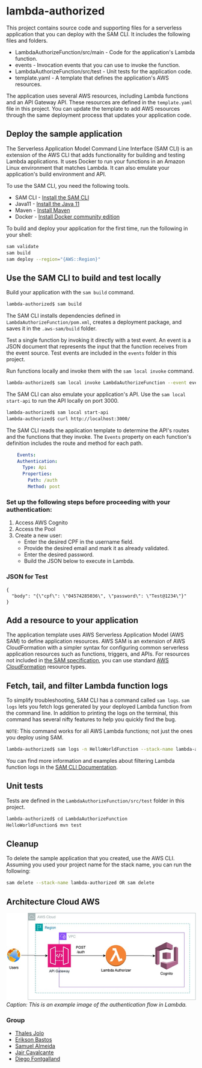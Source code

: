 # lambda-authorized

This project contains source code and supporting files for a serverless application that you can deploy with the SAM CLI. It includes the following files and folders.

- LambdaAuthorizeFunction/src/main - Code for the application's Lambda function.
- events - Invocation events that you can use to invoke the function.
- LambdaAuthorizeFunction/src/test - Unit tests for the application code. 
- template.yaml - A template that defines the application's AWS resources.

The application uses several AWS resources, including Lambda functions and an API Gateway API. These resources are defined in the `template.yaml` file in this project. You can update the template to add AWS resources through the same deployment process that updates your application code.

## Deploy the sample application

The Serverless Application Model Command Line Interface (SAM CLI) is an extension of the AWS CLI that adds functionality for building and testing Lambda applications. It uses Docker to run your functions in an Amazon Linux environment that matches Lambda. It can also emulate your application's build environment and API.

To use the SAM CLI, you need the following tools.

* SAM CLI - [Install the SAM CLI](https://docs.aws.amazon.com/serverless-application-model/latest/developerguide/serverless-sam-cli-install.html)
* Java11 - [Install the Java 11](https://docs.aws.amazon.com/corretto/latest/corretto-11-ug/downloads-list.html)
* Maven - [Install Maven](https://maven.apache.org/install.html)
* Docker - [Install Docker community edition](https://hub.docker.com/search/?type=edition&offering=community)

To build and deploy your application for the first time, run the following in your shell:

```bash
sam validate
sam build
sam deploy --region="{AWS::Region}"
```

## Use the SAM CLI to build and test locally

Build your application with the `sam build` command.

```bash
lambda-authorized$ sam build
```

The SAM CLI installs dependencies defined in `LambdaAuthorizeFunction/pom.xml`, creates a deployment package, and saves it in the `.aws-sam/build` folder.

Test a single function by invoking it directly with a test event. An event is a JSON document that represents the input that the function receives from the event source. Test events are included in the `events` folder in this project.

Run functions locally and invoke them with the `sam local invoke` command.

```bash
lambda-authorized$ sam local invoke LambdaAuthorizeFunction --event events/event.json
```

The SAM CLI can also emulate your application's API. Use the `sam local start-api` to run the API locally on port 3000.

```bash
lambda-authorized$ sam local start-api
lambda-authorized$ curl http://localhost:3000/
```

The SAM CLI reads the application template to determine the API's routes and the functions that they invoke. The `Events` property on each function's definition includes the route and method for each path.

```yaml
    Events:
    Authentication:
      Type: Api
      Properties:
        Path: /auth
        Method: post
```

### Set up the following steps before proceeding with your authentication: 

1) Access AWS Cognito
2) Access the Pool
3) Create a new user:
   - Enter the desired CPF in the username field.
   - Provide the desired email and mark it as already validated.
   - Enter the desired password.
   - Build the JSON below to execute in Lambda.

### JSON for Test
```
{
  "body": "{\"cpf\": \"04574285036\", \"password\": \"Test@1234\"}"
}
```

## Add a resource to your application
The application template uses AWS Serverless Application Model (AWS SAM) to define application resources. AWS SAM is an extension of AWS CloudFormation with a simpler syntax for configuring common serverless application resources such as functions, triggers, and APIs. For resources not included in [the SAM specification](https://github.com/awslabs/serverless-application-model/blob/master/versions/2016-10-31.md), you can use standard [AWS CloudFormation](https://docs.aws.amazon.com/AWSCloudFormation/latest/UserGuide/aws-template-resource-type-ref.html) resource types.

## Fetch, tail, and filter Lambda function logs

To simplify troubleshooting, SAM CLI has a command called `sam logs`. `sam logs` lets you fetch logs generated by your deployed Lambda function from the command line. In addition to printing the logs on the terminal, this command has several nifty features to help you quickly find the bug.

`NOTE`: This command works for all AWS Lambda functions; not just the ones you deploy using SAM.

```bash
lambda-authorized$ sam logs -n HelloWorldFunction --stack-name lambda-authorized --tail
```

You can find more information and examples about filtering Lambda function logs in the [SAM CLI Documentation](https://docs.aws.amazon.com/serverless-application-model/latest/developerguide/serverless-sam-cli-logging.html).

## Unit tests

Tests are defined in the `LambdaAuthorizeFunction/src/test` folder in this project.

```bash
lambda-authorized$ cd LambdaAuthorizeFunction
HelloWorldFunction$ mvn test
```

## Cleanup

To delete the sample application that you created, use the AWS CLI. Assuming you used your project name for the stack name, you can run the following:

```bash
sam delete --stack-name lambda-authorized OR sam delete
```

## Architecture Cloud AWS

![Texto alternativo](flow.jpeg)
*Caption: This is an example image of the authentication flow in Lambda.*

### Group
- [Thales Jolo](https://github.com/orgs/tech-challenge-team-fiap/people/thalesjolo)
- [Erikson Bastos](https://github.com/orgs/tech-challenge-team-fiap/people/EriksonB)
- [Samuel Almeida](https://github.com/orgs/tech-challenge-team-fiap/people/samucatezu)
- [Jair Cavalcante](https://github.com/orgs/tech-challenge-team-fiap/people/jaircavalcante)
- [Diego Fontgalland](https://github.com/orgs/tech-challenge-team-fiap/people/fontgalland)

